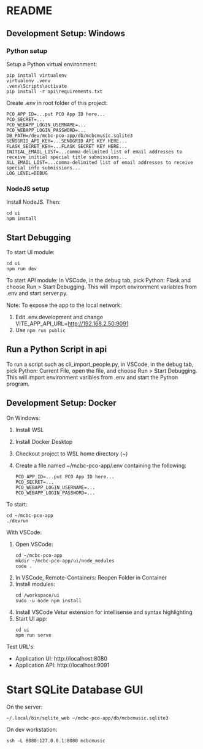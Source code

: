 # README

## Development Setup: Windows

### Python setup

Setup a Python virtual environment:
```
pip install virtualenv
virtualenv .venv
.venv\Scripts\activate
pip install -r api\requirements.txt
```

Create .env in root folder of this project:
```
PCO_APP_ID=...put PCO App ID here...
PCO_SECRET=...
PCO_WEBAPP_LOGIN_USERNAME=...
PCO_WEBAPP_LOGIN_PASSWORD=...
DB_PATH=/dev/mcbc-pco-app/db/mcbcmusic.sqlite3
SENDGRID_API_KEY=...SENDGRID API KEY HERE...
FLASK_SECRET_KEY=...FLASK SECRET KEY HERE...
INITIAL_EMAIL_LIST=...comma-delimited list of email addresses to receive initial special title submissions...
ALL_EMAIL_LIST=...comma-delimited list of email addresses to receive special info submissions...
LOG_LEVEL=DEBUG
```

### NodeJS setup

Install NodeJS. Then:
```
cd ui
npm install
```

## Start Debugging

To start UI module:
```
cd ui
npm run dev
```

To start API module: In VSCode, in the debug tab, pick Python: Flask and choose Run > Start Debugging. This will import environment variables
from .env and start server.py.

Note: To expose the app to the local network:
1. Edit .env.development and change VITE_APP_API_URL=http://192.168.2.50:9091
2. Use `npm run public` 

## Run a Python Script in api

To run a script such as cli_import_people.py, in VSCode, in the debug tab, pick Python: Current
File, open the file, and choose Run > Start Debugging. This will import environment varibles from
.env and start the Python program.



## Development Setup: Docker

On Windows:

1. Install WSL
2. Install Docker Desktop
3. Checkout project to WSL home directory (~)
4. Create a file named ~/mcbc-pco-app/.env containing the following:

   ```
   PCO_APP_ID=...put PCO App ID here...
   PCO_SECRET=...
   PCO_WEBAPP_LOGIN_USERNAME=...
   PCO_WEBAPP_LOGIN_PASSWORD=...
   ```

To start:

```
cd ~/mcbc-pco-app
./devrun
```

With VSCode:

1. Open VSCode:
   ```
   cd ~/mcbc-pco-app
   mkdir ~/mcbc-pco-app/ui/node_modules
   code .
   ```
2. In VSCode, Remote-Containers: Reopen Folder in Container
3. Install modules:
   ```
   cd /workspace/ui
   sudo -u node npm install
   ```
4. Install VSCode Vetur extension for intellisense and syntax highlighting
5. Start UI app:
   ```
   cd ui
   npm run serve
   ```

Test URL's:
* Application UI: http://localhost:8080
* Application API: http://localhost:9091

# Start SQLite Database GUI

On the server:

```
~/.local/bin/sqlite_web ~/mcbc-pco-app/db/mcbcmusic.sqlite3
```

On dev workstation:

```
ssh -L 8080:127.0.0.1:8080 mcbcmusic
```
